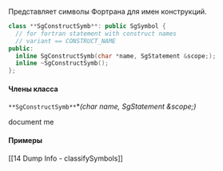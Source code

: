 Представляет символы Фортрана для имен конструкций.

```cpp
class **SgConstructSymb**: public SgSymbol {
  // for fortran statement with construct names
  // variant == CONSTRUCT_NAME
public:
  inline SgConstructSymb(char *name, SgStatement &scope;);
  inline ~SgConstructSymb();
};
```

#### Члены класса

`**SgConstructSymb**`**(char *name, SgStatement &scope;)**

document me

#### Примеры
[[14 Dump Info - classifySymbols]]